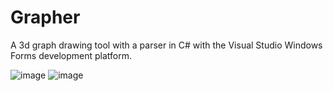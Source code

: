 # Grapher
A 3d graph drawing tool with a parser in C# with the Visual Studio Windows Forms development platform.

![image](https://user-images.githubusercontent.com/86870298/124349266-ed068f80-dbf6-11eb-954d-fb168aa81b26.png)
![image](https://user-images.githubusercontent.com/86870298/124349278-fb54ab80-dbf6-11eb-8669-56ae038ea936.png)
